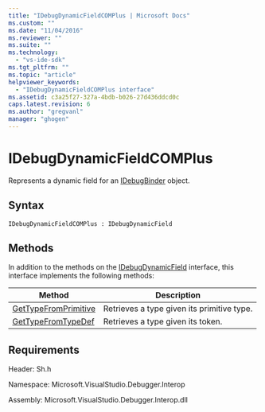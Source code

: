 ```yaml
---
title: "IDebugDynamicFieldCOMPlus | Microsoft Docs"
ms.custom: ""
ms.date: "11/04/2016"
ms.reviewer: ""
ms.suite: ""
ms.technology: 
  - "vs-ide-sdk"
ms.tgt_pltfrm: ""
ms.topic: "article"
helpviewer_keywords: 
  - "IDebugDynamicFieldCOMPlus interface"
ms.assetid: c3a25f27-327a-4bdb-b026-27d436ddcd0c
caps.latest.revision: 6
ms.author: "gregvanl"
manager: "ghogen"
---
```

# IDebugDynamicFieldCOMPlus
Represents a dynamic field for an [IDebugBinder](../../../extensibility/debugger/reference/idebugbinder.md) object.  
  
## Syntax  
  
```  
IDebugDynamicFieldCOMPlus : IDebugDynamicField  
```  
  
## Methods  
 In addition to the methods on the [IDebugDynamicField](../../../extensibility/debugger/reference/idebugdynamicfield.md) interface, this interface implements the following methods:  
  
|Method|Description|  
|------------|-----------------|  
|[GetTypeFromPrimitive](../../../extensibility/debugger/reference/idebugdynamicfieldcomplus-gettypefromprimitive.md)|Retrieves a type given its primitive type.|  
|[GetTypeFromTypeDef](../../../extensibility/debugger/reference/idebugdynamicfieldcomplus-gettypefromtypedef.md)|Retrieves a type given its token.|  
  
## Requirements  
 Header: Sh.h  
  
 Namespace: Microsoft.VisualStudio.Debugger.Interop  
  
 Assembly: Microsoft.VisualStudio.Debugger.Interop.dll